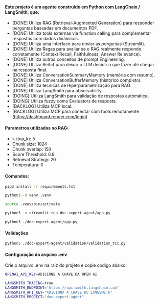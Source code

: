 #### Este projeto é um agente construído em Python com LangChain / LangSmith, que:

- [DONE] Utiliza RAG (Retrieval-Augmented Generation) para responder perguntas baseadas em documentos PDF.
- [DONE] Utiliza tools externas via function calling para complementar respostas com dados dinâmicos.
- [DONE] Utiliza uma interface para enviar as perguntas (Streamlit).
- [DONE] Utiliza Ragas para avaliar se o RAG realmente responde corretamente (Context Recall, Faithfulness, Answer Relevance).
- [DONE] Utiliza outros conceitos de prompt Engineering.
- [DONE] Utiliza ReAct para deixar o LLM decidir o que fazer até chegar na resposta final.
- [DONE] Utiliza ConversationSummaryMemory (memória com resumo).
- [DONE] Utiliza ConversationBufferMemory (histórico completo).
- [DONE] Utiliza tecnicas de Hiperparametrização para RAG.
- [DONE] Utiliza LangSmith para observability.
- [DOING] Utiliza LangSmith para validação de respostas automática.
- [DOING] Utiliza fuzzy como Evaluators de resposta.
- [BACKLOG] Utiliza MCP local.
- [BACKLOG] Utiliza MCP para conectar com tools remotamente (https://dashboard.render.com/login).

#### Parametros utilizados no RAG:
- k (top_k): 5
- Chunk size: 1024
- Chunk overlap: 150
- Score Threshold: 0.8
- Retrieval Strategy: 20
- Temperatura: 0

#### Comandos:
```bash
pip3 install -r requirements.txt

python3 -m venv .venv

source .venv/bin/activate

python3 -m streamlit run doc-expert-agent/app.py

python3 ./doc-expert-agent/app.py
```

#### Validações
```bash
python3 ./doc-expert-agent/validation/validation_tcc.py
```

#### Configuração do arquivo .env
Crie o arquivo .env na raiz do projeto e copie código abaixo:

```bash
OPENAI_API_KEY=ADICIONE A CHAVE DA OPEN AI

LANGSMITH_TRACING=true
LANGSMITH_ENDPOINT="https://api.smith.langchain.com"
LANGSMITH_API_KEY="ADICIONA A CHAVE DO LANGSMITH"
LANGSMITH_PROJECT="doc-expert-agent"
```

